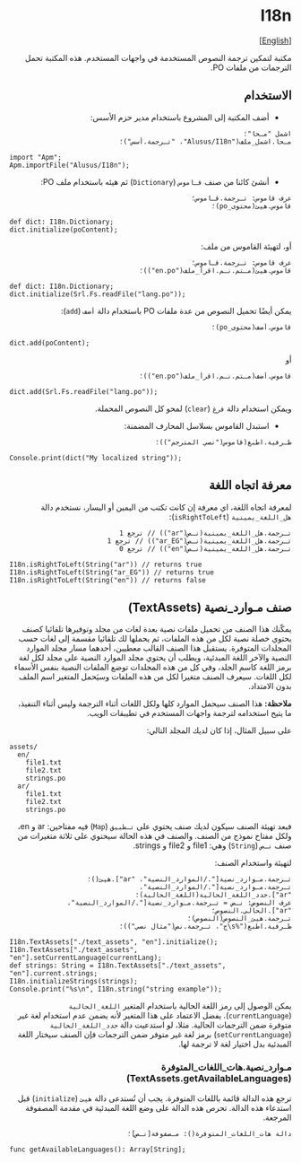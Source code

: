 <div dir=rtl>

# I18n
[[English]](readme.md)

مكتبة لتمكين ترجمة النصوص المستخدمة في واجهات المستخدم. هذه المكتبة تحمل الترجمات من ملفات PO.

## الاستخدام

* أضف المكتبة إلى المشروع باستخدام مدير حزم الأسس:

```
اشمل "مـحا"؛
مـحا.اشمل_ملف("Alusus/I18n"، "تـرجمة.أسس")؛
```

<div dir=ltr>

```
import "Apm";
Apm.importFile("Alusus/I18n");
```

</div>

* أنشئ كائنا من صنف `قـاموس` (`Dictionary`) ثم هيئه باستخدام ملف PO:

```
عرف قاموس: تـرجمة.قـاموس؛
قاموس.هيئ(محتوى_po)؛
```

<div dir=ltr>

```
def dict: I18n.Dictionary;
dict.initialize(poContent);
```

</div>

أو، لتهيئة القاموس من ملف:

```
عرف قاموس: تـرجمة.قـاموس؛
قاموس.هيئ(مـتم.نـم.اقرأ_ملف("en.po"))؛
```

<div dir=ltr>

```
def dict: I18n.Dictionary;
dict.initialize(Srl.Fs.readFile("lang.po"));
```

</div>

يمكن أيضًا تحميل النصوص من عدة ملفات PO باستخدام دالة `أضف` (`add`):

```
قاموس.أضف(محتوى_po)؛
```

<div dir=ltr>

```
dict.add(poContent);
```

</div>

أو

```
قاموس.أضف(مـتم.نـم.اقرأ_ملف("en.po"))؛
```

<div dir=ltr>

```
dict.add(Srl.Fs.readFile("lang.po"));
```

</div>

ويمكن استخدام دالة `فرغ` (`clear`) لمحو كل النصوص المحملة.

* استبدل القاموس بسلاسل المحارف المضمنة:

```
طـرفية.اطبع(قاموس("نصي المترجم"))؛
```

<div dir=ltr>

```
Console.print(dict("My localized string"));
```

</div>

## معرفة اتجاه اللغة

لمعرفة اتجاه اللغة، اي معرفة إن كانت تكتب من اليمين أو اليسار، نستخدم دالة `هل_اللغة_يمينية` (`isRightToLeft`):

```
تـرجمة.هل_اللغة_يمينية(نـص("ar")) // ترجع 1
تـرجمة.هل_اللغة_يمينية(نـص("ar_EG")) // ترجع 1
تـرجمة.هل_اللغة_يمينية(نـص("en")) // ترجع 0
```

<div dir=ltr>

```
I18n.isRightToLeft(String("ar")) // returns true
I18n.isRightToLeft(String("ar_EG")) // returns true
I18n.isRightToLeft(String("en")) // returns false
```

</div>

## صنف مـوارد_نصية (TextAssets)

يمكّنك هذا الصنف من تحميل ملفات نصية بعدة لغات من مجلد وتوفيرها تلقائيا كصنف يحتوي خصلة نصية لكل من
هذه الملفات، ثم يحملها لك تلقائيا مقسمة إلى لغات حسب المجلدات المتوفرة. يستقبل هذا الصنف القالب
معطيين، أحدهما مسار مجلد الموارد النصية والآخر اللغة المبدئية، ويطلب أن يحتوي مجلد الموارد النصية
على مجلد لكل لغة برمز اللغة كاسم الجلد، وفي كل من هذه المجلدات توضع الملفات النصية بنفس الأسماء لكل
اللغات. سيعرف الصنف متغيرا لكل من هذه الملفات وسيَحمل المتغير اسم الملف بدون الامتداد.

**ملاحظة:**
هذا الصنف سيحمل الموارد كلها ولكل اللغات أثناء الترجمة وليس أثناء التنفيذ، ما يتيح استخدامه لترجمة
واجهات المستخدم في تطيبقات الويب.

على سبيل المثال، إذا كان لديك المجلد التالي:

<div dir=ltr>

```
assets/
  en/
    file1.txt
    file2.txt
    strings.po
  ar/
    file1.txt
    file2.txt
    strings.po
```

</div>

فبعد تهيئة الصنف سيكون لديك صنف يحتوي على `تـطبيق` (`Map`) فيه مفتاحين: ar و en، ولكل مفتاح نموذج من
الصنف. والصنف في هذه الحالة سيحتوي على ثلاثة متغيرات من صنف `نـص` (`String`) وهي: file1 و file2
و strings.

لتهيئة واستخدام الصنف:

```
تـرجمة.مـوارد_نصية["./الموارد_النصية"، "ar"].هيئ()؛
تـرجمة.مـوارد_نصية["./الموارد_النصية"، "ar"].حدد_اللغة_الحالية(اللغة_الحالية)؛
عرف النصوص: نـص = تـرجمة.مـوارد_نصية["./الموارد_النصية"، "ar"].الحالي.النصوص؛
تـرجمة.هيئ_النصوص(النصوص)؛
طـرفية.اطبع("%s\ج"، تـرجمة.نص("مثال نصي"))؛
```

<div dir=ltr>

```
I18n.TextAssets["./text_assets", "en"].initialize();
I18n.TextAssets["./text_assets", "en"].setCurrentLanguage(currentLang);
def strings: String = I18n.TextAssets["./text_assets", "en"].current.strings;
I18n.initializeStrings(strings);
Console.print("%s\n", I18n.string("string example"));
```

</div>

يمكن الوصول إلى رمز اللغة الحالية باستخدام المتغير `اللغة_الحالية` (`currentLanguage`). يفضل الاعتماد
على هذا المتغير لأنه يضمن عدم استخدام لغة غير متوفرة ضمن الترجمات الحالية. مثلا، لو استدعيت دالة
`حدد_اللغة_الحالية` (`setCurrentLanguage`) برمز لغة غير متوفر ضمن الترجمات فإن الصنف سيختار اللغة
المبدئية بدل اختيار لغة لا ترجمة لها.

### مـوارد_نصية.هات_اللغات_المتوفرة (TextAssets.getAvailableLanguages)

ترجع هذه الدالة قائمة باللغات المتوفرة. يجب أن تُستدعى دالة `هيئ` (`initialize`) قبل استدعاء هذه
الدالة. تحرص هذه الدالة على وضع اللغة المبدئية في مقدمة المصفوفة المرجعة.

```
دالة هات_اللغات_المتوفرة(): مـصفوفة[نـص]؛
```

<div dir=ltr>

```
func getAvailableLanguages(): Array[String];
```

</div>

</div>

